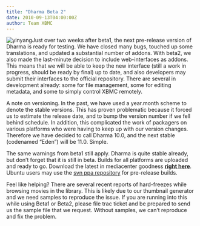 ```yaml
---
title: "Dharma Beta 2"
date: 2010-09-13T04:00:00Z
author: Team XBMC
---
```


![](/images/blog/yinyang-98x101.webp "yinyang")Just over two weeks after beta1, the next pre-release version of Dharma is ready for testing. We have closed many bugs, touched up some translations, and updated a substantial number of addons. With beta2, we also made the last-minute decision to include web-interfaces as addons. This means that we will be able to keep the new interface (still a work in progress, should be ready by final) up to date, and also developers may submit their interfaces to the official repository. There are several in development already: some for file management, some for editing metadata, and some to simply control XBMC remotely.

A note on versioning. In the past, we have used a year.month scheme to denote the stable versions. This has proven problematic because it forced us to estimate the release date, and to bump the version number if we fell behind schedule. In addition, this complicated the work of packagers on various platforms who were having to keep up with our version changes. Therefore we have decided to call Dharma 10.0, and the next stable (codenamed “Eden”) will be 11.0. Simple.

The same warnings from beta1 still apply. Dharma is quite stable already, but don’t forget that it is still in beta. Builds for all platforms are uploaded and ready to go. Download the latest in mediacenter goodness **[right here](http://mirrors.xbmc.org/releases/)**. Ubuntu users may use the [svn ppa repository](https://launchpad.net/~team-xbmc-svn/+archive/ubuntu/ppa) for pre-release builds.

Feel like helping? There are several recent reports of hard-freezes while browsing movies in the library. This is likely due to our thumbnail generator and we need samples to reproduce the issue. If you are running into this while using Beta1 or Beta2, please file trac ticket and be prepared to send us the sample file that we request. Without samples, we can’t reproduce and fix the problem.
